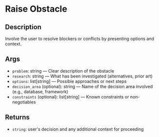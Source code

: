 # Raise Obstacle

## Description
Involve the user to resolve blockers or conflicts by presenting options and context.

## Args
- `problem`: string — Clear description of the obstacle
- `research`: string — What has been investigated (alternatives, prior art)
- `options`: list[string] — Possible approaches or next steps
 - `decision_area` (optional): string — Name of the decision area involved (e.g., database, framework)
 - `constraints` (optional): list[string] — Known constraints or non-negotiables

## Returns
- `string`: user's decision and any additional context for proceeding
